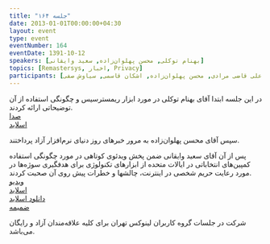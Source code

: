 ```yaml
---
title: "جلسه ۱۶۴"
date: 2013-01-01T00:00:00+04:30
layout: event
type: event
eventNumber: 164
eventDate: 1391-10-12
speakers: [بهنام توکلی, محسن پهلوان‌زاده, سعید وایقانی]
topics: [Remastersys, اخبار, Privacy]
participants: [بهنام توکلی کرمانی, محمد درویش, دانیال مهاجرانی, فرید دهقان, سید مجید عظیمی, علی علیزاده, شیوا شاهرخی, مهدی فتاحی, چالیست, فرهادیکس, صادق نقاش‌زاده, مصطفی نظری, اعظم کیماسی, رضا علیزاده مجد, حمید روحی, علی وحدانی, ناصر خلقی, علی سادات طلب, رضا حقیقی, سمانه شاه‌محمدی, مصطفی میرموسوی, محمد افاضاتی, سعید وایقانی, علی فارمد, سید احمد حسینی, مازیار سجودیان, علی قاضی مرادی, محسن پهلوان‌زاده, اشکان قاسمی, سیاوش صفی]
---
```

در این جلسه ابتدا آقای بهنام توکلی در مورد ابزار ریمسترسیس و چگونگی استفاده از آن توضیحاتی ارائه کردند.  
[صدا](https://archive.org/details/tehlug_164_remastersys_privacy)  
[اسلاید](/events/presentations/164/remastersys.pdf)

سپس آقای محسن پهلوان‌زاده به مرور خبرهای روز دنیای نرم‌افزار آزاد پرداختند.

پس از آن آقای سعید وایقانی ضمن پخش ویدئوی کوتاهی در مورد چگونگی استفاده کمپین‌های انتخاباتی در ایالات متحده از ابزارهای تکنولوژی برای هدفگیری سوژه‌ها در مورد رعایت حریم شخصی در اینترنت، چالشها و خطرات پیش روی آن صحبت کردند.  
[ویدیو](https://archive.org/details/tehlug_164_one_to_one_targeting)  
[اسلاید](/events/presentations/164/privacy)  
[دانلود اسلاید](/events/presentations/164/privacy.tar.gz)  
[ضمیمه](/events/presentations/164/privacy_ao.pdf)

شرکت در جلسات گروه کاربران لینوکس تهران برای کلیه علاقه‌مندان آزاد و رایگان می‌باشد.